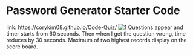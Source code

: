 # Password Generator Starter Code
link: https://corykim08.github.io/Code-Quiz/
![1](https://user-images.githubusercontent.com/88374157/187276489-76d04910-f8d2-4cc8-803c-85163959f3b5.png)
Questions appear and timer starts from 60 seconds. Then when I get the question wrong, time reduces by 30 seconds. Maximum of two highest records display on the score board.
